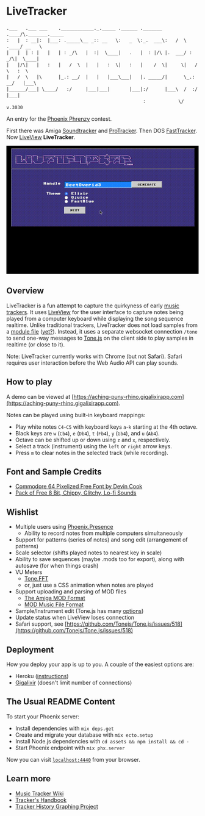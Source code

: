 # LiveTracker

```text
.___   .___ ___    .____________._._____ .______ ._______ .____/\._______._____
:   |  : __|:  |___: ._____\__ _:: __   \:   _  \:_.  ___\:   /  \ .____/ __   \
|   |  | : |   |   | : _/\   |  :|  \____|   .   |  : |/\ |.  ___/ : _/\|  \____|
|   |/\|   |   :   |   /  \  |   |   :  \|   :   |    /  \|     \|   /  \   :  \
|   /  \   |\      |_.: __/  |   |   |___\___|   |. _____/|      \_.: __/   |___\
|______/___| \____/   :/     |___|___|       |___|:/      |___\  /  :/  |___|
                                                  :            \/           v.3030
```

An entry for the [Phoenix Phrenzy](https://phoenixphrenzy.com) contest.

First there was Amiga
[Soundtracker](https://en.wikipedia.org/wiki/Ultimate_Soundtracker) and
[ProTracker](https://en.wikipedia.org/wiki/ProTracker). Then DOS
[FastTracker](https://en.wikipedia.org/wiki/FastTracker_2). Now
[LiveView](https://github.com/phoenixframework/phoenix_live_view)
**LiveTracker**.

![LiveTracker preview](assets/static/images/preview.gif "LiveTracker")

## Overview

LiveTracker is a fun attempt to capture the quirkyness of early [music
trackers](https://en.wikipedia.org/wiki/Music_tracker). It uses
[LiveView](https://github.com/phoenixframework/phoenix_live_view) for the
user interface to capture notes being played from a computer keyboard while
displaying the song sequence realtime. Unlike traditional trackers,
LiveTracker does not load samples from a [module
file](https://en.wikipedia.org/wiki/Module_file)
([yet?](https://github.com/kevinkoltz/live_tracker/blob/master/lib/mod.ex)).
Instead, it uses a separate websocket connection `/tone` to send one-way
messages to [Tone.js](https://tonejs.github.io/) on the client side to play
samples in realtime (or close to it).

Note: LiveTracker currently works with Chrome (but not Safari). Safari
requires user interaction before the Web Audio API can play sounds.

## How to play

A demo can be viewed at
[https://aching-puny-rhino.gigalixirapp.com](https://aching-puny-rhino.gigalixirapp.com).

Notes can be played using built-in keyboard mappings:

- Play white notes `C4`-`C5` with keyboard keys `a`-`k` starting at the 4th octave.
- Black keys are `w` (`Cb4`), `e` (`Db4`), `t` (`Fb4`), `y` (`Gb4`), and `u` (`Ab4`).
- Octave can be shifted up or down using `z` and `x`, respectively.
- Select a track (instrument) using the `left` or `right` arrow keys.
- Press `m` to clear notes in the selected track (while recording).

## Font and Sample Credits

- [Commodore 64 Pixelized Free Font by Devin Cook](https://www.stockio.com/free-font/commodore-64-pixelized)
- [Pack of Free 8 Bit, Chippy, Glitchy, Lo-fi Sounds](https://woolyss.com/chipmusic-samples.php?s=THE+FREESOUND+PROJECT+-+Pack+of+Free+8+Bit,+Chippy,+Glitchy,+Lo-fi+Sounds)

## Wishlist

- Multiple users using [Phoenix.Presence](https://hexdocs.pm/phoenix/Phoenix.Presence.html)
  - Ability to record notes from multiple computers simultaneously
- Support for patterns (series of notes) and song edit (arrangement of patterns)
- Scale selector (shifts played notes to nearest key in scale)
- Ability to save sequences (maybe .mods too for export), along with autosave
  (for when things crash)
- VU Meters
  - [Tone.FFT](https://tonejs.github.io/examples/analysis.html)
  - or, just use a CSS animation when notes are played
- Support uploading and parsing of MOD files
  - [The Amiga MOD Format](https://www.ocf.berkeley.edu/~eek/index.html/tiny_examples/ptmod/ap12.html)
  - [MOD Music File Format](https://www.fileformat.info/format/mod/corion.htm)
- Sample/Instrument edit (Tone.js has many [options](https://tonejs.github.io/docs/r13/Sampler))
- Update status when LiveView loses connection
- Safari support, see [https://github.com/Tonejs/Tone.js/issues/518](https://github.com/Tonejs/Tone.js/issues/518)

## Deployment

How you deploy your app is up to you. A couple of the easiest options are:

- Heroku ([instructions](https://hexdocs.pm/phoenix/heroku.html))
- [Gigalixir](https://gigalixir.com/) (doesn't limit number of connections)

## The Usual README Content

To start your Phoenix server:

- Install dependencies with `mix deps.get`
- Create and migrate your database with `mix ecto.setup`
- Install Node.js dependencies with `cd assets && npm install && cd -`
- Start Phoenix endpoint with `mix phx.server`

Now you can visit [`localhost:4440`](http://localhost:4440) from your browser.

## Learn more

- [Music Tracker Wiki](https://en.wikipedia.org/wiki/Music_tracker)
- [Tracker's Handbook](https://resources.openmpt.org/tracker_handbook/handbook.htm)
- [Tracker History Graphing Project](http://helllabs.org/tracker-history/)
